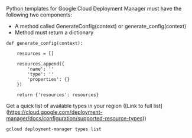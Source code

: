 Python templates for Google Cloud Deployment Manager must have the following two components:

* A method called GenerateConfig(context) or generate_config(context)
* Method must return a dictionary

```
def generate_config(context):

    resources = []

    resources.append({
        'name': ''
        'type': ''
        'properties': {}
    })

    return {'resources': resources}

```

Get a quick list of available types in your region ([Link to full list] (https://cloud.google.com/deployment-manager/docs/configuration/supported-resource-types))

`gcloud deployment-manager types list`